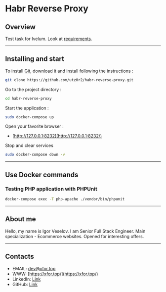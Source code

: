 # Habr Reverse Proxy


## Overview
Test task for Ivelum. Look at [requirements](https://github.com/utz0r2/habr-reverse-proxy/requirements.md).

___

## Installing and start

To install [Git](http://git-scm.com/book/en/v2/Getting-Started-Installing-Git), download it and install following the instructions :

```sh
git clone https://github.com/utz0r2/habr-reverse-proxy.git
```

Go to the project directory :

```sh
cd habr-reverse-proxy
```

Start the application :

```sh
sudo docker-compose up
```

Open your favorite browser :

* [http://127.0.0.1:8232](http://127.0.0.1:8232/)

Stop and clear services

```sh
sudo docker-compose down -v
```

___

## Use Docker commands

### Testing PHP application with PHPUnit

```sh
docker-compose exec -T php-apache ./vendor/bin/phpunit
```

___

## About me
Hello, my name is Igor Veselov. I am Senior Full Stack Engineer. Main specialization - Ecommerce websites. Opened for interesting offers.

___

## Contacts
- EMAIL: [dev@xfor.top](mailto:dev@xfor.top)
- WWW: [https://xfor.top/](https://xfor.top/)
- LinkedIn: [Link](https://www.linkedin.com/in/igor-veselov/)
- GitHub: [Link](https://github.com/utz0r2)




